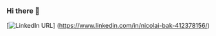 ### Hi there 👋

[![LinkedIn URL](https://img.shields.io/static/v1?color=blue&label=linkedin&logo=linkedin&logoColor=white&style=for-the-badge&message=Connect)]
(https://www.linkedin.com/in/nicolai-bak-412378156/)

<!--
**Nicolai-Bak/Nicolai-Bak** is a ✨ _special_ ✨ repository because its `README.md` (this file) appears on your GitHub profile.

Here are some ideas to get you started:

- 🔭 I’m currently working on ...
- 🌱 I’m currently learning ...
- 👯 I’m looking to collaborate on ...
- 🤔 I’m looking for help with ...
- 💬 Ask me about ...
- 📫 How to reach me: ...
- 😄 Pronouns: ...
- ⚡ Fun fact: ...
-->
